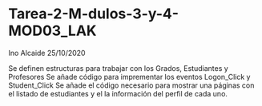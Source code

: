 # Tarea-2-M-dulos-3-y-4-MOD03_LAK

Ino Alcaide 25/10/2020

Se definen estructuras para trabajar con los Grados, Estudiantes y Profesores
Se añade código para imprementar los eventos Logon_Click y Student_Click
Se añade el código necesario para mostrar una páginas con el listado de estudiantes y el la información del perfil de cada uno.
